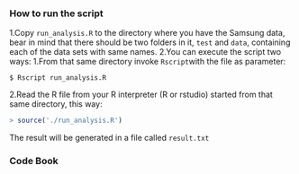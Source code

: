 ### How to run the script

1.Copy `run_analysis.R` to the directory where you have the Samsung data, bear in mind that there should be two folders in it, `test` and `data`, containing each of the data sets with same names.
2.You can execute the script two ways:
  1.From that same directory invoke `Rscript`with the file as parameter:
  ```shell
  $ Rscript run_analysis.R
  ```
  2.Read the R file from your R interpreter (R or rstudio) started from that same directory, this way:
  ```R
  > source('./run_analysis.R')
  ```

The result will be generated in a file called `result.txt`

### Code Book
